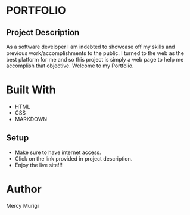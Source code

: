 # PORTFOLIO
## Project Description
As a software developer I am indebted to showcase off my skills and previous work/accomplishments to the public. I turned to the web as the best platform for me and so this project is simply a web page to help me accomplish that objective. Welcome to my Portfolio.

# Built With
* HTML
* CSS
* MARKDOWN
## Setup
 * Make sure to have internet access.
 * Click on the link provided in project description.
 * Enjoy the live site!!!
# Author
 Mercy Murigi